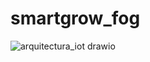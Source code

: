 # smartgrow_fog

![arquitectura_iot drawio](https://user-images.githubusercontent.com/49843087/233516336-7d5822bd-fe24-44d2-93ab-8c6d2b0425db.png)

